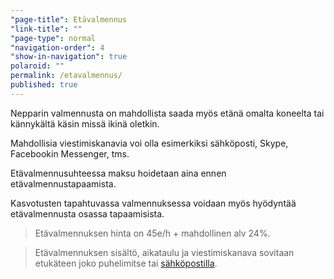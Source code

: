 ```yaml
---
"page-title": Etävalmennus
"link-title": ""
"page-type": normal
"navigation-order": 4
"show-in-navigation": true
polaroid: ""
permalink: /etavalmennus/
published: true
---
```





Nepparin valmennusta on mahdollista saada myös etänä omalta koneelta tai kännykältä käsin missä ikinä oletkin.

Mahdollisia viestimiskanavia voi olla esimerkiksi sähköposti, Skype, Facebookin Messenger, tms.

Etävalmennusuhteessa maksu hoidetaan aina ennen etävalmennustapaamista.

Kasvotusten tapahtuvassa valmennuksessa voidaan myös hyödyntää etävalmennusta osassa tapaamisista.

> Etävalmennuksen hinta on 45e/h + mahdollinen alv 24%. 

> Etävalmennuksen sisältö, aikataulu ja viestimiskanava sovitaan etukäteen joko puhelimitse tai [sähköpostilla](/ota-yhteytta).

